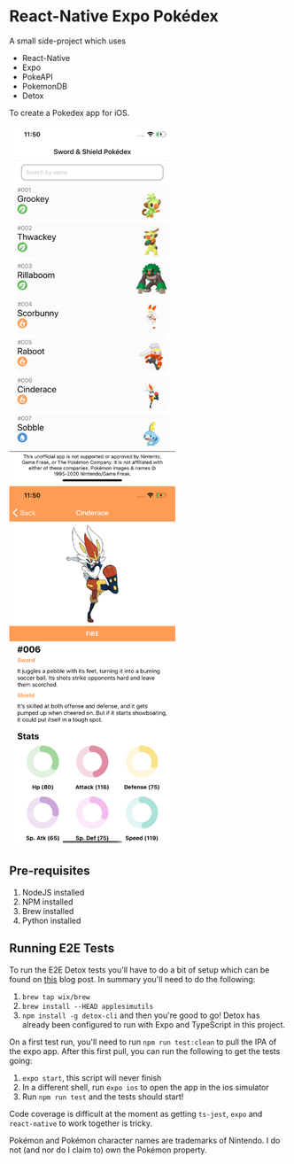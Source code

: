 # React-Native Expo Pokédex

A small side-project which uses
* React-Native
* Expo
* PokeAPI
* PokemonDB
* Detox

To create a Pokedex app for iOS.

<img src="screenshots/home.png" alt="Home" width="300"/>
<img src="screenshots/details.png" alt="Details" width="300"/>

## Pre-requisites
1. NodeJS installed
2. NPM installed
3. Brew installed
4. Python installed

## Running E2E Tests
To run the E2E Detox tests you'll have to do a bit of setup which can be found on [this](https://blog.expo.io/testing-expo-apps-with-detox-and-react-native-testing-library-7fbdbb82ac87) blog post. In summary you'll need to do the following:
1. `brew tap wix/brew`
2. `brew install --HEAD applesimutils`
3. `npm install -g detox-cli`
and then you're good to go! Detox has already been configured to run with Expo and TypeScript in this project.

On a first test run, you'll need to run `npm run test:clean` to pull the IPA of the expo app.
After this first pull, you can run the following to get the tests going:
1. `expo start`, this script will never finish
2. In a different shell, run `expo ios` to open the app in the ios simulator
3. Run `npm run test` and the tests should start!

Code coverage is difficult at the moment as getting `ts-jest`, `expo` and `react-native` to work together is tricky.

Pokémon and Pokémon character names are trademarks of Nintendo. I do not (and nor do I claim to) own the Pokémon property.